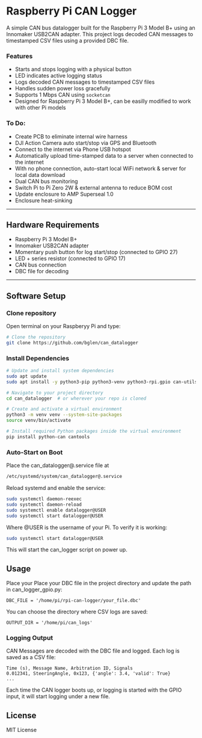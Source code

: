 # Raspberry Pi CAN Logger

A simple CAN bus datalogger built for the Raspberry Pi 3 Model B+ using an Innomaker USB2CAN adapter. This project logs decoded CAN messages to timestamped CSV files using a provided DBC file.

### Features
- Starts and stops logging with a physical button
- LED indicates active logging status
- Logs decoded CAN messages to timestamped CSV files
- Handles sudden power loss gracefully
- Supports 1 Mbps CAN using `socketcan`
- Designed for Raspberry Pi 3 Model B+, can be easilly modified to work with other Pi models 

### To Do:
- Create PCB to eliminate internal wire harness
- DJI Action Camera auto start/stop via GPS and Bluetooth
- Connect to the internet via Phone USB hotspot
- Automatically upload time-stamped data to a server when connected to the internet
- With no phone connection, auto-start local WiFi network & server for local data download
- Dual CAN bus monitoring
- Switch Pi to Pi Zero 2W & external antenna to reduce BOM cost
- Update enclosure to AMP Superseal 1.0
- Enclosure heat-sinking

---

## Hardware Requirements

- Raspberry Pi 3 Model B+
- Innomaker USB2CAN adapter
- Momentary push button for log start/stop (connected to GPIO 27)
- LED + series resistor (connected to GPIO 17)
- CAN bus connection
- DBC file for decoding

---

## Software Setup

### Clone repository
Open terminal on your Raspberyy Pi and type:
```bash
# Clone the repository
git clone https://github.com/bglen/can_datalogger
```

### Install Dependencies

```bash
# Update and install system dependencies
sudo apt update
sudo apt install -y python3-pip python3-venv python3-rpi.gpio can-utils

# Navigate to your project directory
cd can_datalogger  # or wherever your repo is cloned

# Create and activate a virtual environment
python3 -m venv venv --system-site-packages
source venv/bin/activate

# Install required Python packages inside the virtual environment
pip install python-can cantools
```

### Auto-Start on Boot
Place the can_datalogger@.service file at
```bash
/etc/systemd/system/can_datalogger@.service
```
Reload systemd and enable the service:
```bash
sudo systemctl daemon-reexec
sudo systemctl daemon-reload
sudo systemctl enable datalogger@USER
sudo systemctl start datalogger@USER
```
Where @USER is the username of your Pi. To verify it is working:
```bash
sudo systemctl start datalogger@USER
```


This will start the can_logger script on power up.

## Usage
Place your Place your DBC file in the project directory and update the path in can_logger_gpio.py:
```
DBC_FILE = '/home/pi/rpi-can-logger/your_file.dbc'
```
You can choose the directory where CSV logs are saved:
```
OUTPUT_DIR = '/home/pi/can_logs'
```

### Logging Output
CAN Messages are decoded with the DBC file and logged. Each log is saved as a CSV file:
```
Time (s), Message Name, Arbitration ID, Signals
0.012341, SteeringAngle, 0x123, {'angle': 3.4, 'valid': True}
...
```
Each time the CAN logger boots up, or logging is started with the GPIO input, it will start logging under a new file.

## License
MIT License
